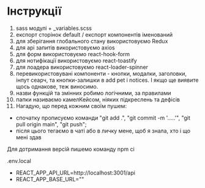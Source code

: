 # Інструкції

1. sass модулі + \_variables.scss
2. експорт сторінок default / експорт компонентів іменований
3. для зберігання глобального стану використовуємо Redux
4. для api запитів використовуємо axios
5. для форм використовуємо react-hook-form
6. для нотифікації використовуємо react-toastify
7. для лоадера використовуємо react-loader-spinner
8. перевикористовувані компоненти - кнопки, модалки, заголовки, інпут сеарч, та
   кнопки-залишки в add pet і notices. І якщо ще виявите щось однакове, теж
   виносимо.
9. назви функцій та змінних робимо логічними, за правилами
10. папки називаємо камелКейсом, ніяких підкреслень та дефісів
11. Нагадую, що перед кожним своїм пушем:

- спочатку прописуємо команди "git add .", "git commit -m '.....'", "git pull
  origin main", "git push";
- після цього тегаємо в чаті або в личку мене, щоб я знала, хто і що мені здав

Для дотримання версій пишемо команду npm ci

.env.local

- REACT_APP_API_URL=http://localhost:3001/api
- REACT_APP_BASE_URL=""
